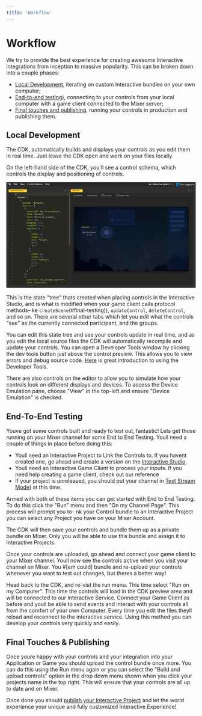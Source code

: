 ```yaml
---
title: 'Workflow'
---
```


# Workflow
We try to provide the best experience for creating awesome Interactive integrations from inception to massive popularity. This can be broken down into a couple phases:

- [Local Development](#local-development), iterating on custom Interactive bundles on your own computer;
- [End-to-end testing](#end-to-end-testing)), connecting to your controls from your local computer with a game client connected to the Mixer server;
- [Final touches and publishing](#final-touches-publishing), running your controls in production and publishing them.

## Local Development

The CDK, automatically builds and displays your controls as you edit them in real time. Just leave the CDK open and work on your files locally.

On the left-hand side of the CDK, you'll see a control schema, which controls the display and positioning of controls.

![](./cdkOverview.png?classes=caption "Overview of CDK showing various sections")

This is the state "tree" thats created when placing controls in the Interactive Studio, and is what is modified when your game client calls protocol methods- ke `createScene`(#final-testing)), `updateControl`, `deleteControl`, and so on. There are several other tabs which let you edit what the controls "see" as the currently connected participant, and the groups.

You can edit this state tree and see your controls update in real time, and as you edit the local source files the CDK will automatically recompile and update your controls. You can open a Developer Tools window by clicking the dev tools button just above the control preview. This allows you to view errors and debug source code. [Here](https://developer.chrome.com/devtools) is great introduction to using the Developer Tools.

There are also controls on the editor to allow you to simulate how your controls look on different displays and devices. To access the Device Emulation pane, choose "View" in the top-left and ensure "Device Emulation" is checked.

## End-To-End Testing

Youve got some controls built and ready to test out, fantastic! Lets get those running on your Mixer channel for some End to End Testing. Youll need a couple of things in place before doing this:


- Youll need an Interactive Project to Link the Controls to. If you havent created one, go ahead and create a version on the [Interactive Studio](https://mixer.com/i/studio).
- Youll need an Interactive Game Client to process your inputs. If you need help creating a game client, check out our reference
- If your project is unreleased, you should put your channel in [Test Stream Mode](/guides/test-streams/introduction)) at this time.

Armed with both of these items you can get started with End to End Testing. To do this click the "Run" menu and then "On my Channel Page". This process will prompt you to- nk your Control bundle to an Interactive Project you can select any Project you have on your Mixer Account.

The CDK will then save your controls and bundle them up as a private bundle on Mixer. Only you will be able to use this bundle and assign it to Interactive Projects.

Once your controls are uploaded, go ahead and connect your game client to your Mixer channel. Youll now see the controls active when you visit your channel on Mixer. You #[em could] bundle and re-upload your controls whenever you want to test out changes, but theres a better way!

Head back to the CDK, and re-vist the run menu. This time select "Run on my Computer". This time the controls will load in the CDK preview area and will be connected to our Interactive Service. Connect your Game Client as before and youll be able to send events and interact with your controls all from the comfort of your own Computer. Every time you edit the files theyll reload and reconnect to the interactive service. Using this method you can develop your controls very quickly and easily.

## Final Touches &amp; Publishing

Once youre happy with your controls and your integration into your Application or Game you should upload the control bundle once more. You can do this using the Run menu again or you can select the "Build and upload controls" option in the drop down menu shown when you click your projects name in the top right. This will ensure that your controls are all up to date and on Mixer.

Once done you should [publish your Interactive Project](/reference/interactive/index.html#publish-step) and let the world experience your unique and fully customized Interactive Experience!
